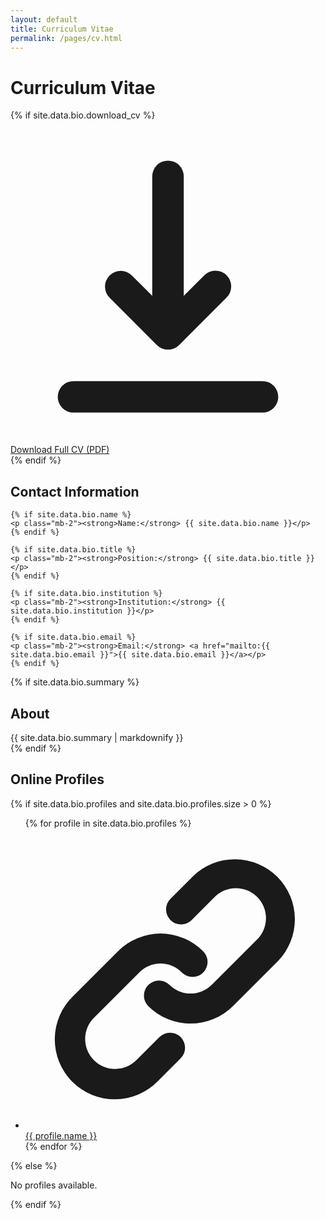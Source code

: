 ```yaml
---
layout: default
title: Curriculum Vitae
permalink: /pages/cv.html
---
```


<div class="max-w-4xl mx-auto">
  <h1 class="text-4xl font-bold mb-8">Curriculum Vitae</h1>
  
  {% if site.data.bio.download_cv %}
  <div class="mb-8">
    <a href="{{ site.data.bio.download_cv | relative_url }}" class="btn btn-primary" download>
      <svg class="inline w-5 h-5 mr-2" fill="currentColor" viewBox="0 0 20 20">
        <path fill-rule="evenodd" d="M3 17a1 1 0 011-1h12a1 1 0 110 2H4a1 1 0 01-1-1zm3.293-7.707a1 1 0 011.414 0L9 10.586V3a1 1 0 112 0v7.586l1.293-1.293a1 1 0 111.414 1.414l-3 3a1 1 0 01-1.414 0l-3-3a1 1 0 010-1.414z" clip-rule="evenodd"></path>
      </svg>
      Download Full CV (PDF)
    </a>
  </div>
  {% endif %}
  
  <div class="card mb-8">
    <h2 class="text-2xl font-bold mb-4">Contact Information</h2>
    
    {% if site.data.bio.name %}
    <p class="mb-2"><strong>Name:</strong> {{ site.data.bio.name }}</p>
    {% endif %}
    
    {% if site.data.bio.title %}
    <p class="mb-2"><strong>Position:</strong> {{ site.data.bio.title }}</p>
    {% endif %}
    
    {% if site.data.bio.institution %}
    <p class="mb-2"><strong>Institution:</strong> {{ site.data.bio.institution }}</p>
    {% endif %}
    
    {% if site.data.bio.email %}
    <p class="mb-2"><strong>Email:</strong> <a href="mailto:{{ site.data.bio.email }}">{{ site.data.bio.email }}</a></p>
    {% endif %}
  </div>
  
  {% if site.data.bio.summary %}
  <div class="card mb-8">
    <h2 class="text-2xl font-bold mb-4">About</h2>
    <div class="prose max-w-none">
      {{ site.data.bio.summary | markdownify }}
    </div>
  </div>
  {% endif %}
  
  <div class="card">
    <h2 class="text-2xl font-bold mb-4">Online Profiles</h2>
    {% if site.data.bio.profiles and site.data.bio.profiles.size > 0 %}
    <ul class="space-y-2">
      {% for profile in site.data.bio.profiles %}
      <li>
        <a href="{{ profile.url }}" target="_blank" rel="noopener" class="flex items-center">
          <svg class="w-4 h-4 mr-2" fill="currentColor" viewBox="0 0 20 20">
            <path fill-rule="evenodd" d="M12.586 4.586a2 2 0 112.828 2.828l-3 3a2 2 0 01-2.828 0 1 1 0 00-1.414 1.414 4 4 0 005.656 0l3-3a4 4 0 00-5.656-5.656l-1.5 1.5a1 1 0 101.414 1.414l1.5-1.5zm-5 5a2 2 0 012.828 0 1 1 0 101.414-1.414 4 4 0 00-5.656 0l-3 3a4 4 0 105.656 5.656l1.5-1.5a1 1 0 10-1.414-1.414l-1.5 1.5a2 2 0 11-2.828-2.828l3-3z" clip-rule="evenodd"></path>
          </svg>
          {{ profile.name }}
        </a>
      </li>
      {% endfor %}
    </ul>
    {% else %}
    <p class="text-gray-600">No profiles available.</p>
    {% endif %}
  </div>
</div>
